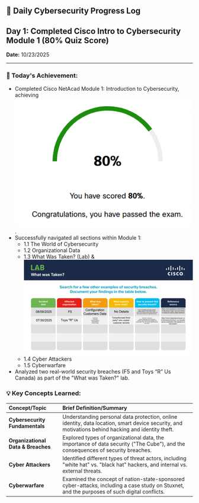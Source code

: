 ## 📅 Daily Cybersecurity Progress Log

## Day 1: Completed Cisco Intro to Cybersecurity Module 1 (80% Quiz Score)

**Date:** 10/23/2025

---

### 🎯 Today's Achievement:

* Completed Cisco NetAcad Module 1: Introduction to Cybersecurity, achieving ![80% on the module quiz](Cisco_NetAcad_Module1_Test.png).
* Successfully navigated all sections within Module 1:
    * 1.1 The World of Cybersecurity
    * 1.2 Organizational Data
    * 1.3 What Was Taken? (Lab) & ![Analyzed two real-world security breaches (F5 and Toys “R” Us Canada)](m1-lab-what-was-taken.jpg)
    * 1.4 Cyber Attackers
    * 1.5 Cyberwarfare
* Analyzed two real-world security breaches (F5 and Toys “R” Us Canada) as part of the "What was Taken?" lab.

### 💡 Key Concepts Learned:

| Concept/Topic | Brief Definition/Summary |
| :--- | :--- |
| **Cybersecurity Fundamentals** | Understanding personal data protection, online identity, data location, smart device security, and motivations behind hacking and identity theft. |
| **Organizational Data & Breaches** | Explored types of organizational data, the importance of data security ("The Cube"), and the consequences of security breaches. |
| **Cyber Attackers** | Identified different types of threat actors, including "white hat" vs. "black hat" hackers, and internal vs. external threats. |
| **Cyberwarfare** | Examined the concept of nation-state-sponsored cyber-attacks, including a case study on Stuxnet, and the purposes of such digital conflicts. |
